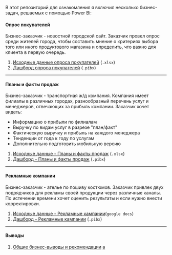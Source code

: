 В этот репозиторий для ознакомления я включил несколько бизнес-задач, решаемых с помощью Power Bi:
 
 #### Опрос покупателей
 Бизнес-заказчик - новостной городской сайт. Заказчик провел опрос среди
											жителей города, чтобы составить мнение о критериях выбора того или иного
											продуктового магазина и определить, что важно для клиента в первую очередь.
 
1. [Исходные данные опроса покупателей](https://github.com/NikitaMaslov93/PortfolioProjects/blob/main/Power%20bi/%D0%9E%D0%BF%D1%80%D0%BE%D1%81%20%D0%BF%D0%BE%D0%BA%D1%83%D0%BF%D0%B0%D1%82%D0%B5%D0%BB%D0%B5%D0%B9.xlsx) (`.xlsx`)
2. [Дашборд опроса покупателей](https://github.com/NikitaMaslov93/PortfolioProjects/blob/main/Power%20bi/%D0%9E%D0%BF%D1%80%D0%BE%D1%81.pbix) (`.pibx`)
------------------------------------------------------------------------------------------------------
#### Планы и факты продаж
Бизнес-заказчик - транспортная ж/д компания. Компания имеет филиалы в
различных городах, разнообразный перечень услуг и менеджеров, отвечающих
за прибыль компании. Заказчик хочет видеть:

* Информацию о прибыли по филиалам
* Выручку по видам услуг в разрезе "план/факт"
* Фактическую выручку и прибыль на каждого менеджера
* Тенденции от года к году по услугам
* Дополнительно подготовить мобильную версию
1. [Исходные данные - Планы и факты продаж](https://github.com/NikitaMaslov93/PortfolioProjects/blob/main/Power%20bi/%D0%9F%D0%BB%D0%B0%D0%BD%D1%8B%20%D0%B8%20%D1%84%D0%B0%D0%BA%D1%82%D1%8B%20%D0%BF%D0%BE%20%D0%BF%D1%80%D0%BE%D0%B4%D0%B0%D0%B6%D0%B0%D0%BC.xlsx) (`.xlsx`)
2. [Дашборд  - Планы и факты продаж](https://github.com/NikitaMaslov93/PortfolioProjects/blob/main/Power%20bi/%D0%9F%D0%BB%D0%B0%D0%BD%D1%8B%20%D0%B8%20%D1%84%D0%B0%D0%BA%D1%82%D1%8B%20%D0%BF%D0%BE%20%D0%BF%D1%80%D0%BE%D0%B4%D0%B0%D0%B6%D0%B0%D0%BC.pbix) (`.pibx`)
------------------------------------------------------------------------------------------------------
#### Рекламные компании
Бизнес-заказчик - ателье по пошиву костюмов. Заказчик привлек двух подрядчиков
											для рекламы своей продукции через различные каналы. По истечении времени
											хочет оценить результаты и если нужно внести корректировки.
1. [Исходные данные - Рекламные кампании](https://docs.google.com/spreadsheets/d/1GoXbncMKt0ZLFEYKHbCVjW7E9Kt26TIpax76dY2UBhQ/edit?gid=0#gid=0)(`google docs`)
2. [Дашборд  - Рекламные кампании](https://github.com/NikitaMaslov93/PortfolioProjects/blob/main/Power%20bi/%D1%80%D0%B5%D0%BA%D0%BB%D0%B0%D0%BC%D0%B0%20-%20source%20-%20google_docs.pbix) (`.pibx`)

-----------------------------------------------------------------------------------------------------
#### Выводы

1. [Общие бизнес-выводы и рекомендации](https://github.com/NikitaMaslov93/PortfolioProjects/edit/main/Power%20bi/insights.md)
[a](https://app.powerbi.com/reportEmbed?reportId=79ba5b2a-daff-45db-9b2c-71572fa15d08&autoAuth=true&ctid=4793a96a-067a-42a8-99dd-e7a7b4964038)
